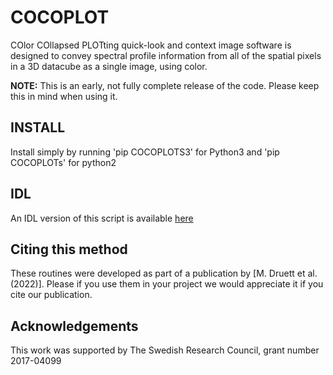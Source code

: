 # COCOPLOT
COlor COllapsed PLOTting quick-look and context image software is designed to convey spectral profile information from all of the spatial pixels in a 3D datacube as a single image, using color.

**NOTE:** This is an early, not fully complete release of the code. Please keep this in mind when using it.

## INSTALL
Install simply by running 'pip COCOPLOTS3' for Python3 and 'pip COCOPLOTs' for python2

## IDL
An IDL version of this script is available [here](https://github.com/mdruett/COCOPLOT)

## Citing this method
These routines were developed as part of a publication by
[M. Druett et al. (2022)].
Please if you use them in your project we would appreciate
it if you cite our publication.

## Acknowledgements
This work was supported by The Swedish Research Council, grant number 2017-04099
